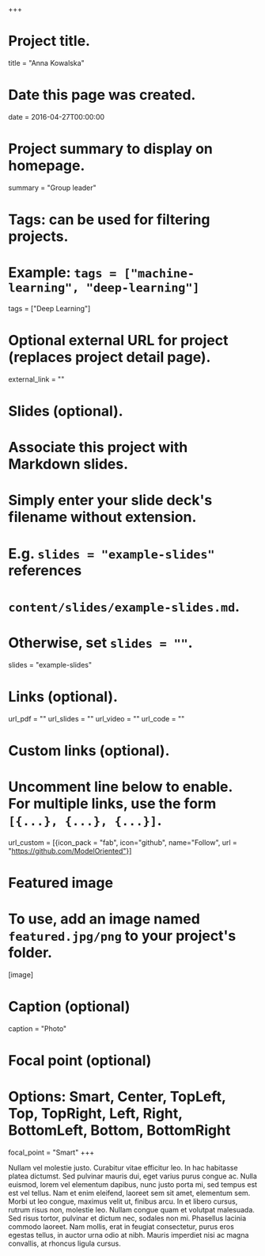 +++
# Project title.
title = "Anna Kowalska"

# Date this page was created.
date = 2016-04-27T00:00:00

# Project summary to display on homepage.
summary = "Group leader"

# Tags: can be used for filtering projects.
# Example: `tags = ["machine-learning", "deep-learning"]`
tags = ["Deep Learning"]

# Optional external URL for project (replaces project detail page).
external_link = ""

# Slides (optional).
#   Associate this project with Markdown slides.
#   Simply enter your slide deck's filename without extension.
#   E.g. `slides = "example-slides"` references 
#   `content/slides/example-slides.md`.
#   Otherwise, set `slides = ""`.
slides = "example-slides"

# Links (optional).
url_pdf = ""
url_slides = ""
url_video = ""
url_code = ""

# Custom links (optional).
#   Uncomment line below to enable. For multiple links, use the form `[{...}, {...}, {...}]`.
url_custom = [{icon_pack = "fab", icon="github", name="Follow", url = "https://github.com/ModelOriented"}]

# Featured image
# To use, add an image named `featured.jpg/png` to your project's folder. 
[image]
  # Caption (optional)
  caption = "Photo"
  
  # Focal point (optional)
  # Options: Smart, Center, TopLeft, Top, TopRight, Left, Right, BottomLeft, Bottom, BottomRight
  focal_point = "Smart"
+++

Nullam vel molestie justo. Curabitur vitae efficitur leo. In hac habitasse platea dictumst. Sed pulvinar mauris dui, eget varius purus congue ac. Nulla euismod, lorem vel elementum dapibus, nunc justo porta mi, sed tempus est est vel tellus. Nam et enim eleifend, laoreet sem sit amet, elementum sem. Morbi ut leo congue, maximus velit ut, finibus arcu. In et libero cursus, rutrum risus non, molestie leo. Nullam congue quam et volutpat malesuada. Sed risus tortor, pulvinar et dictum nec, sodales non mi. Phasellus lacinia commodo laoreet. Nam mollis, erat in feugiat consectetur, purus eros egestas tellus, in auctor urna odio at nibh. Mauris imperdiet nisi ac magna convallis, at rhoncus ligula cursus.
